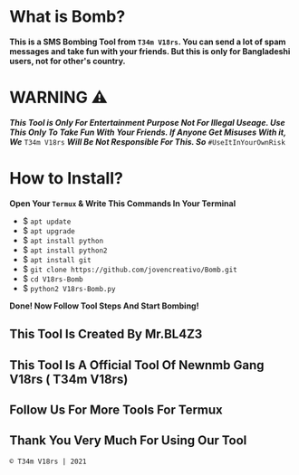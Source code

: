 # What is Bomb?
**This is a SMS Bombing Tool from  `T34m V18rs`. You can send a lot of spam messages and take fun with your friends. But this is only for Bangladeshi users, not for other's country.**

# WARNING ⚠️
***This Tool is Only For Entertainment Purpose Not For Illegal Useage. Use This Only To Take Fun With Your Friends. If Anyone Get Misuses With it, We*** `T34m V18rs` ***Will Be Not Responsible For This. So*** `#UseItInYourOwnRisk` 

# How to Install?

**Open Your `Termux` & Write This Commands In Your Terminal**

- $ `apt update` 
- $ `apt upgrade`
- $ `apt install python`
- $ `apt install python2`
- $ `apt install git`
- $ `git clone https://github.com/jovencreativo/Bomb.git`
- $ `cd V18rs-Bomb`
- $ `python2 V18rs-Bomb.py`

**Done! Now Follow Tool Steps And Start Bombing!**

## This Tool Is Created By Mr.BL4Z3
## This Tool Is A Official Tool Of Newnmb Gang V18rs ( T34m V18rs)
## Follow Us For More Tools For Termux
## Thank You Very Much For Using Our Tool

```© T34m V18rs | 2021 ```
